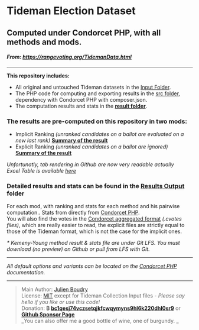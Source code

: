 

Tideman Election Dataset 
===========================
Computed under Condorcet PHP, with all methods and mods.
---------
    
#### _From: https://rangevoting.org/TidemanData.html_
---------------------------------------

**This repository includes:**
- All original and untouched Tideman datasets in the [Input Folder](Input_Tideman_Election_Collection/).  
- The PHP code for computing and exporting results in the [src folder](src), dependency with Condorcet PHP with composer.json.  
- The computation results and stats in the **[result folder](/Results_Output)**.  

### The results are pre-computed on this repository in two mods:
* Implicit Ranking _(unranked candidates on a ballot are evaluated on a new last rank)_ **[Summary of the result](implicitRankingEvaluationOfVotes-summary.md)**
* Explicit Ranking _(unranked candidates on a ballot are ignored)_ **[Summary of the result](explicitRankingEvaluationOfVotes-summary.md)**

_Unfortunatly, tab rendering in Github are now very readable actually_  
_Excel Table is available [here](Summary.xlsx)_

### Detailed results and stats can be found in the [Results Output](Results_Output/) folder

For each mod, with ranking and stats for each method and his pairwise computation.. Stats from directly from [Condorcet PHP](https://github.com/julien-boudry/Condorcet).   
You will also find the votes in the [Condorcet aggregated format](https://github.com/julien-boudry/Condorcet/blob/master/Documentation/Election%20Class/public%20Election--getVotesListAsString.md) _(.cvotes files)_, which are really easier to read, the explicit files are strictly equal to those of the Tideman format, which is not the case for the implicit ones.  

_* Kemeny-Young method result & stats file are under Git LFS. You must download (no preview) on Github or pull from LFS with Git._

---------------------------------------
_All default options and variants can be located on the [Condorcet PHP](https://github.com/julien-boudry/Condorcet) documentation._

---------------------------------------
> Main Author: [Julien Boudry](https://www.linkedin.com/in/julienboudry/)   
> License: [MIT](LICENSE.txt) except for Tideman Collection Input files _- Please say hello if you like or use this code!_   
> Donation: **₿ [bc1qesj74vczsetqjkfcwqymyns9hl6k220dhl0sr9](https://blockchair.com/bitcoin/address/bc1qesj74vczsetqjkfcwqymyns9hl6k220dhl0sr9)** or **[Github Sponsor Page](https://github.com/sponsors/julien-boudry)**  
> _You can also offer me a good bottle of wine, one of burgundy. _  